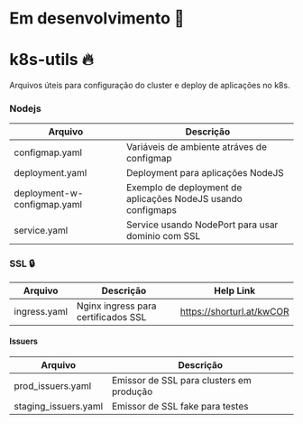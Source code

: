 # Em desenvolvimento :wrench:
# k8s-utils :fire:
Arquivos úteis para configuração do cluster e deploy de aplicações no k8s.

### Nodejs 

| Arquivo | Descrição |
| ------ | ------ |
| configmap.yaml | Variáveis de ambiente atráves de configmap |
| deployment.yaml | Deployment para aplicações NodeJS |
| deployment-w-configmap.yaml | Exemplo de deployment de aplicações NodeJS usando configmaps |
| service.yaml | Service usando NodePort para usar dominio com SSL |

### SSL :lock:

| Arquivo | Descrição | Help Link
| ------ | ------ | ------ |
| ingress.yaml | Nginx ingress para certificados SSL | https://shorturl.at/kwCOR

#### Issuers

| Arquivo | Descrição |
| ------ | ------ |
| prod_issuers.yaml | Emissor de SSL para clusters em produção |
| staging_issuers.yaml | Emissor de SSL fake para testes |

